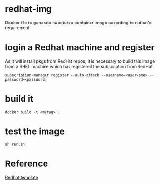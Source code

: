 # redhat-img
Docker file to generate kubeturbo container image according to redhat's requirement

# login a Redhat machine and register 
As it will install pkgs from RedHat repos, it is necessary to build this image from a RHEL machine which has registered the subscription from RedHat.
```console
subscription-manager register --auto-attach --username=<userName> --password=<passWord>
```

# build it

```console
docker build -t <mytag> .
```

# test the image
```console
sh run.sh
```


# Reference
[Redhat template](https://github.com/RHsyseng/container-rhel-examples/blob/master/starter/Dockerfile)
